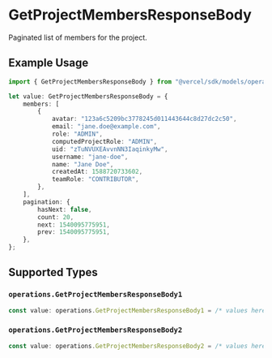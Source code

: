 # GetProjectMembersResponseBody

Paginated list of members for the project.

## Example Usage

```typescript
import { GetProjectMembersResponseBody } from "@vercel/sdk/models/operations";

let value: GetProjectMembersResponseBody = {
    members: [
        {
            avatar: "123a6c5209bc3778245d011443644c8d27dc2c50",
            email: "jane.doe@example.com",
            role: "ADMIN",
            computedProjectRole: "ADMIN",
            uid: "zTuNVUXEAvvnNN3IaqinkyMw",
            username: "jane-doe",
            name: "Jane Doe",
            createdAt: 1588720733602,
            teamRole: "CONTRIBUTOR",
        },
    ],
    pagination: {
        hasNext: false,
        count: 20,
        next: 1540095775951,
        prev: 1540095775951,
    },
};
```

## Supported Types

### `operations.GetProjectMembersResponseBody1`

```typescript
const value: operations.GetProjectMembersResponseBody1 = /* values here */
```

### `operations.GetProjectMembersResponseBody2`

```typescript
const value: operations.GetProjectMembersResponseBody2 = /* values here */
```

